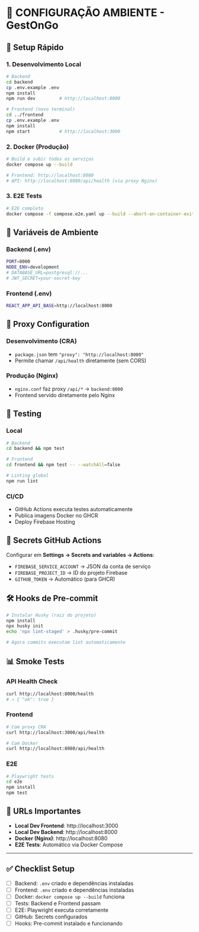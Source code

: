 # 🔧 **CONFIGURAÇÃO AMBIENTE - GestOnGo**

## 🚀 **Setup Rápido**

### **1. Desenvolvimento Local**
```bash
# Backend
cd backend
cp .env.example .env
npm install
npm run dev         # http://localhost:8000

# Frontend (novo terminal)
cd ../frontend
cp .env.example .env
npm install
npm start           # http://localhost:3000
```

### **2. Docker (Produção)**
```bash
# Build e subir todos os serviços
docker compose up --build

# Frontend: http://localhost:8080
# API: http://localhost:8080/api/health (via proxy Nginx)
```

### **3. E2E Tests**
```bash
# E2E completo
docker compose -f compose.e2e.yaml up --build --abort-on-container-exit --exit-code-from e2e
```

## 🔑 **Variáveis de Ambiente**

### **Backend (.env)**
```bash
PORT=8000
NODE_ENV=development
# DATABASE_URL=postgresql://...
# JWT_SECRET=your-secret-key
```

### **Frontend (.env)**
```bash
REACT_APP_API_BASE=http://localhost:8000
```

## 🔄 **Proxy Configuration**

### **Desenvolvimento (CRA)**
- `package.json` tem `"proxy": "http://localhost:8000"`
- Permite chamar `/api/health` diretamente (sem CORS)

### **Produção (Nginx)**
- `nginx.conf` faz proxy `/api/*` → `backend:8000`
- Frontend servido diretamente pelo Nginx

## 🧪 **Testing**

### **Local**
```bash
# Backend
cd backend && npm test

# Frontend
cd frontend && npm test -- --watchAll=false

# Linting global
npm run lint
```

### **CI/CD**
- GitHub Actions executa testes automaticamente
- Publica imagens Docker no GHCR
- Deploy Firebase Hosting

## 🔗 **Secrets GitHub Actions**

Configurar em **Settings → Secrets and variables → Actions**:

- `FIREBASE_SERVICE_ACCOUNT` → JSON da conta de serviço
- `FIREBASE_PROJECT_ID` → ID do projeto Firebase
- `GITHUB_TOKEN` → Automático (para GHCR)

## 🛠 **Hooks de Pre-commit**

```bash
# Instalar Husky (raiz do projeto)
npm install
npx husky init
echo 'npx lint-staged' > .husky/pre-commit

# Agora commits executam lint automaticamente
```

## 📊 **Smoke Tests**

### **API Health Check**
```bash
curl http://localhost:8000/health
# → { "ok": true }
```

### **Frontend**
```bash
# Com proxy CRA
curl http://localhost:3000/api/health

# Com Docker
curl http://localhost:8080/api/health
```

### **E2E**
```bash
# Playwright tests
cd e2e
npm install
npm test
```

## 🎯 **URLs Importantes**

- **Local Dev Frontend**: http://localhost:3000
- **Local Dev Backend**: http://localhost:8000
- **Docker (Nginx)**: http://localhost:8080
- **E2E Tests**: Automático via Docker Compose

---

## ✅ **Checklist Setup**

- [ ] Backend: `.env` criado e dependências instaladas
- [ ] Frontend: `.env` criado e dependências instaladas  
- [ ] Docker: `docker compose up --build` funciona
- [ ] Tests: Backend e Frontend passam
- [ ] E2E: Playwright executa corretamente
- [ ] GitHub: Secrets configurados
- [ ] Hooks: Pre-commit instalado e funcionando
